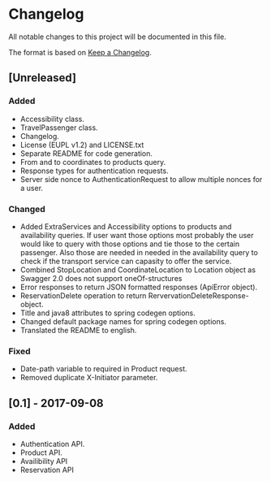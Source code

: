 # Changelog
All notable changes to this project will be documented in this file.

The format is based on [Keep a Changelog](http://keepachangelog.com/en/1.0.0/).

## [Unreleased]
### Added
- Accessibility class.
- TravelPassenger class.
- Changelog.
- License (EUPL v1.2) and LICENSE.txt
- Separate README for code generation.
- From and to coordinates to products query.
- Response types for authentication requests.
- Server side nonce to AuthenticationRequest to allow multiple nonces for a user. 


### Changed
- Added ExtraServices and Accessibility options to products and availability
  queries. If user want those options most probably the user would like
  to query with those options and tie those to the certain passenger.
  Also those are needed in needed in the availability query to check if
  the transport service can capasity to offer the service.   
- Combined StopLocation and CoordinateLocation to Location object as Swagger 2.0
  does not support oneOf-structures
- Error responses to return JSON formatted responses (ApiError object).
- ReservationDelete operation to return RervervationDeleteResponse-object.
- Title and java8 attributes to spring codegen options.
- Changed default package names for spring codegen options.
- Translated the README to english.

### Fixed
- Date-path variable to required in Product request.
- Removed duplicate X-Initiator parameter.

## [0.1] - 2017-09-08
### Added
- Authentication API.
- Product API.
- Availibility API
- Reservation API
